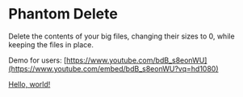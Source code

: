 # Phantom Delete

Delete the contents of your big files, changing their sizes to 0, while keeping the files in place.

Demo for users:
[https://www.youtube.com/bdB_s8eonWU](https://www.youtube.com/embed/bdB_s8eonWU?vq=hd1080)

<a href="http://example.com/" target="_blank">Hello, world!</a>
